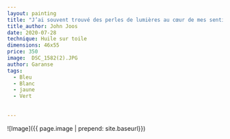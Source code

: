 ```yaml
---
layout: painting
title: "J’ai souvent trouvé des perles de lumières au cœur de mes sentiments les plus sombres."        
title_author: John Joos 
date: 2020-07-28
technique: Huile sur toile
dimensions: 46x55
price: 350
image:  DSC_1582(2).JPG
author: Garanse
tags:
  - Bleu
  - Blanc
  - jaune
  - Vert
  
  
---
```

![Image]({{ page.image | prepend: site.baseurl}})

